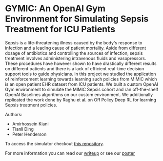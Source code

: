 # GYMIC: An OpenAI Gym Environment for Simulating Sepsis Treatment for ICU Patients

Sepsis is a life-threatening illness caused by the body's response to infection and a leading cause of patient mortality. Aside from different dosage of antibiotics and controlling the sources of infection, sepsis treatment involves administering intravenous fluids and vasopressors. These procedures have however shown to have drastically different results on different patients and there is a lack of efficient real-time decision support tools to guide physicians. In this project we studied the application of reinforcement learning towards learning such policies from MIMIC which is an open patient EHR dataset from ICU patients. We built a custom OpenAI Gym environment to simulate the MIMIC Sepsis cohort and ran off-the-shelf OpenAI Baselines algorithms on our custom environment. We additionally replicated the work done by Raghu et al. on Off Policy Deep RL for learning Sepsis treatment policies.


Authors: 
- Amirhossein Kiani
- Tianli Ding
- Peter Henderson


To access the simulator checkout [this repository](https://github.com/akiani/gym-sepsis).


For more information you can read our [writeup](https://github.com/akiani/rlsepsis234/blob/master/writeup.pdf) or see our [poster](https://github.com/akiani/rlsepsis234/blob/master/poster.pdf)
